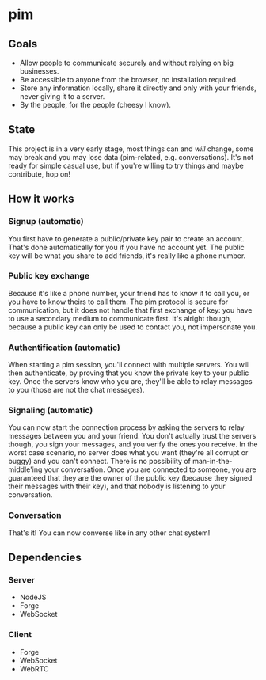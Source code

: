# pim

## Goals

- Allow people to communicate securely and without relying on big businesses.
- Be accessible to anyone from the browser, no installation required.
- Store any information locally, share it directly and only with your friends, never giving it to a server.
- By the people, for the people (cheesy I know).

## State

This project is in a very early stage, most things can and *will* change, some may break and you may lose data (pim-related, e.g. conversations). It's not ready for simple casual use, but if you're willing to try things and maybe contribute, hop on!

## How it works

### Signup (automatic)

You first have to generate a public/private key pair to create an account. That's done automatically for you if you have no account yet. The public key will be what you share to add friends, it's really like a phone number.

### Public key exchange

Because it's like a phone number, your friend has to know it to call you, or you have to know theirs to call them. The pim protocol is secure for communication, but it does not handle that first exchange of key: you have to use a secondary medium to communicate first. It's alright though, because a public key can only be used to contact you, not impersonate you.

### Authentification (automatic)

When starting a pim session, you'll connect with multiple servers. You will then authenticate, by proving that you know the private key to your public key. Once the servers know who you are, they'll be able to relay messages to you (those are not the chat messages).

### Signaling (automatic)

You can now start the connection process by asking the servers to relay messages between you and your friend. You don't actually trust the servers though, you sign your messages, and you verify the ones you receive. In the worst case scenario, no server does what you want (they're all corrupt or buggy) and you can't connect. There is no possibility of man-in-the-middle'ing your conversation. Once you are connected to someone, you are guaranteed that they are the owner of the public key (because they signed their messages with their key), and that nobody is listening to your conversation.

### Conversation

That's it! You can now converse like in any other chat system!

## Dependencies

### Server

- NodeJS
- Forge
- WebSocket

### Client

- Forge
- WebSocket
- WebRTC
